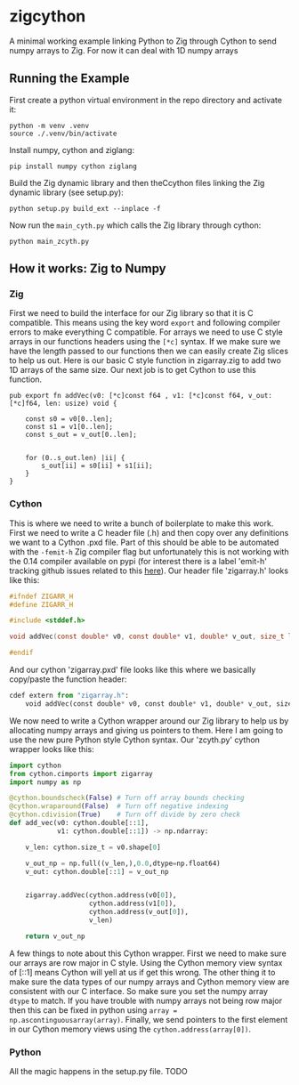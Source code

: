 # zigcython
A minimal working example linking Python to Zig through Cython to send numpy arrays to Zig. For now it can deal with 1D numpy arrays


## Running the Example
First create a python virtual environment in the repo directory and activate it:
```shell
python -m venv .venv
source ./.venv/bin/activate
```

Install numpy, cython and ziglang:
```shell
pip install numpy cython ziglang
```

Build the Zig dynamic library and then theCcython files linking the Zig dynamic library (see setup.py):
```shell
python setup.py build_ext --inplace -f
```

Now run the `main_cyth.py` which calls the Zig library through cython:
```shell
python main_zcyth.py
```

## How it works: Zig to Numpy

### Zig
First we need to build the interface for our Zig library so that it is C compatible. This means using the key word `export` and following compiler errors to make everything C compatible. For arrays we need to use C style arrays in our functions headers using the `[*c]` syntax. If we make sure we have the length passed to our functions then we can easily create Zig slices to help us out. Here is our basic C style function in zigarray.zig to add two 1D arrays of the same size. Our next job is to get Cython to use this function.

```zig
pub export fn addVec(v0: [*c]const f64 , v1: [*c]const f64, v_out: [*c]f64, len: usize) void {

    const s0 = v0[0..len];
    const s1 = v1[0..len];
    const s_out = v_out[0..len];


    for (0..s_out.len) |ii| {
        s_out[ii] = s0[ii] + s1[ii];
    }
}
```

### Cython
This is where we need to write a bunch of boilerplate to make this work. First we need to write a C header file (.h) and then copy over any definitions we want to a Cython .pxd file. Part of this should be able to be automated with the `-femit-h` Zig compiler flag but unfortunately this is not working with the 0.14 compiler available on pypi (for interest there is a label 'emit-h' tracking github issues related to this [here](https://github.com/ziglang/zig/issues?q=state%3Aopen%20label%3A%22emit-h%22)). Our header file 'zigarray.h' looks like this:

```C
#ifndef ZIGARR_H
#define ZIGARR_H

#include <stddef.h>

void addVec(const double* v0, const double* v1, double* v_out, size_t len);

#endif
```

And our cython 'zigarray.pxd' file looks like this where we basically copy/paste the function header:

```python
cdef extern from "zigarray.h":
    void addVec(const double* v0, const double* v1, double* v_out, size_t len)

```

We now need to write a Cython wrapper around our Zig library to help us by allocating numpy arrays and giving us pointers to them. Here I am going to use the new pure Python style Cython syntax. Our 'zcyth.py' cython wrapper looks like this:

```python
import cython
from cython.cimports import zigarray
import numpy as np

@cython.boundscheck(False) # Turn off array bounds checking
@cython.wraparound(False)  # Turn off negative indexing
@cython.cdivision(True)    # Turn off divide by zero check
def add_vec(v0: cython.double[::1],
            v1: cython.double[::1]) -> np.ndarray:

    v_len: cython.size_t = v0.shape[0]

    v_out_np = np.full((v_len,),0.0,dtype=np.float64)
    v_out: cython.double[::1] = v_out_np


    zigarray.addVec(cython.address(v0[0]),
                    cython.address(v1[0]),
                    cython.address(v_out[0]),
                    v_len)

    return v_out_np
```

A few things to note about this Cython wrapper. First we need to make sure our arrays are row major in C style. Using the Cython memory view syntax of [::1] means Cython will yell at us if get this wrong. The other thing it to make sure the data types of our numpy arrays and Cython memory view are consistent with our C interface. So make sure you set the numpy array `dtype` to match. If you have trouble with numpy arrays not being row major then this can be fixed in python using `array = np.ascontinguousarray(array)`. Finally, we send pointers to the first element in our Cython memory views using the `cython.address(array[0])`.

### Python
All the magic happens in the setup.py file. TODO



